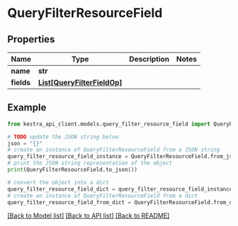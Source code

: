 # QueryFilterResourceField


## Properties

Name | Type | Description | Notes
------------ | ------------- | ------------- | -------------
**name** | **str** |  | 
**fields** | [**List[QueryFilterFieldOp]**](QueryFilterFieldOp.md) |  | 

## Example

```python
from kestra_api_client.models.query_filter_resource_field import QueryFilterResourceField

# TODO update the JSON string below
json = "{}"
# create an instance of QueryFilterResourceField from a JSON string
query_filter_resource_field_instance = QueryFilterResourceField.from_json(json)
# print the JSON string representation of the object
print(QueryFilterResourceField.to_json())

# convert the object into a dict
query_filter_resource_field_dict = query_filter_resource_field_instance.to_dict()
# create an instance of QueryFilterResourceField from a dict
query_filter_resource_field_from_dict = QueryFilterResourceField.from_dict(query_filter_resource_field_dict)
```
[[Back to Model list]](../README.md#documentation-for-models) [[Back to API list]](../README.md#documentation-for-api-endpoints) [[Back to README]](../README.md)


